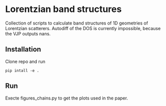 # Lorentzian band structures

Collection of scripts to calculate band structures of 1D geometries of Lorentzian scatterers.
Autodiff of the DOS is currently impossible, because the VJP outputs nans.

## Installation
Clone repo and run
```
pip intall -e .
```

## Run
Execte figures_chains.py to get the plots used in the paper.
